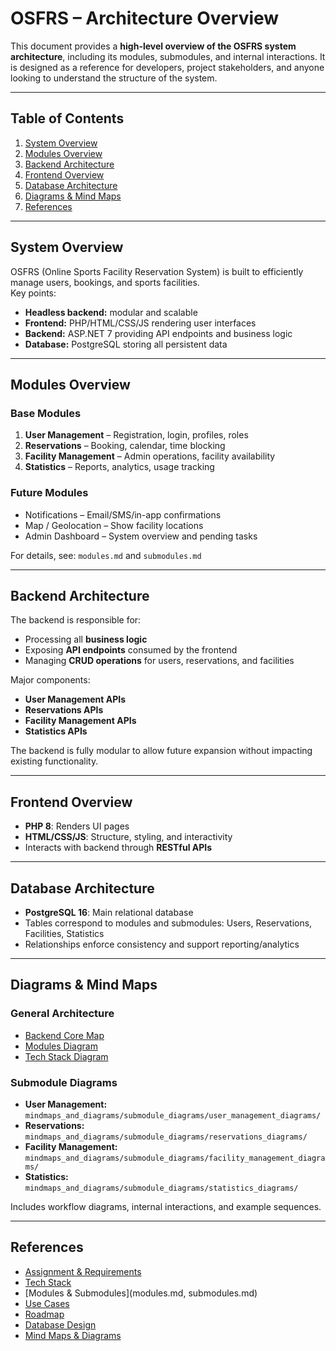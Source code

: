 # OSFRS – Architecture Overview

This document provides a **high-level overview of the OSFRS system architecture**, including its modules, submodules, and internal interactions. It is designed as a reference for developers, project stakeholders, and anyone looking to understand the structure of the system.

---

## Table of Contents

1. [System Overview](#system-overview)
2. [Modules Overview](#modules-overview)
3. [Backend Architecture](#backend-architecture)
4. [Frontend Overview](#frontend-overview)
5. [Database Architecture](#database-architecture)
6. [Diagrams & Mind Maps](#diagrams--mind-maps)
7. [References](#references)

---

## System Overview

OSFRS (Online Sports Facility Reservation System) is built to efficiently manage users, bookings, and sports facilities.  
Key points:

- **Headless backend:** modular and scalable
- **Frontend:** PHP/HTML/CSS/JS rendering user interfaces
- **Backend:** ASP.NET 7 providing API endpoints and business logic
- **Database:** PostgreSQL storing all persistent data

---

## Modules Overview

### Base Modules

1. **User Management** – Registration, login, profiles, roles
2. **Reservations** – Booking, calendar, time blocking
3. **Facility Management** – Admin operations, facility availability
4. **Statistics** – Reports, analytics, usage tracking

### Future Modules

- Notifications – Email/SMS/in-app confirmations
- Map / Geolocation – Show facility locations
- Admin Dashboard – System overview and pending tasks

For details, see: `modules.md` and `submodules.md`

---

## Backend Architecture

The backend is responsible for:

- Processing all **business logic**
- Exposing **API endpoints** consumed by the frontend
- Managing **CRUD operations** for users, reservations, and facilities

Major components:

- **User Management APIs**
- **Reservations APIs**
- **Facility Management APIs**
- **Statistics APIs**

The backend is fully modular to allow future expansion without impacting existing functionality.

---

## Frontend Overview

- **PHP 8**: Renders UI pages
- **HTML/CSS/JS**: Structure, styling, and interactivity
- Interacts with backend through **RESTful APIs**

---

## Database Architecture

- **PostgreSQL 16**: Main relational database
- Tables correspond to modules and submodules: Users, Reservations, Facilities, Statistics
- Relationships enforce consistency and support reporting/analytics

---

## Diagrams & Mind Maps

### General Architecture

- [Backend Core Map](mindmaps_and_diagrams/backend_core_map.jpg)
- [Modules Diagram](mindmaps_and_diagrams/modules_diagram.png)
- [Tech Stack Diagram](mindmaps_and_diagrams/tech_stack_diagram.png)

### Submodule Diagrams

- **User Management:** `mindmaps_and_diagrams/submodule_diagrams/user_management_diagrams/`
- **Reservations:** `mindmaps_and_diagrams/submodule_diagrams/reservations_diagrams/`
- **Facility Management:** `mindmaps_and_diagrams/submodule_diagrams/facility_management_diagrams/`
- **Statistics:** `mindmaps_and_diagrams/submodule_diagrams/statistics_diagrams/`

Includes workflow diagrams, internal interactions, and example sequences.

---

## References

- [Assignment & Requirements](assignment.md)
- [Tech Stack](tech_stack_diagram.png)
- [Modules & Submodules](modules.md, submodules.md)
- [Use Cases](use-cases.md)
- [Roadmap](roadmap.md)
- [Database Design](requirements.md)
- [Mind Maps & Diagrams](mindmaps_and_diagrams/)
